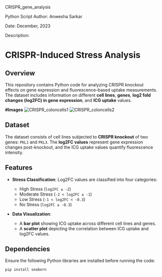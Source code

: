 CRISPR_gene_analysis

Python Script 
Author: Anwesha Sarkar

Date: December, 2023

Description:

# CRISPR-Induced Stress Analysis

## Overview

This repository contains Python code for analyzing CRISPR knockout effects on gene expression and fluorescence-based uptake measurements. The dataset includes information on different **cell lines**, **genes**, **log2 fold changes (log2FC) in gene expression**, and **ICG uptake** values.



**#Images**
![CRISPR_coloncells1](https://github.com/user-attachments/assets/669f1434-547e-4072-a8ee-c51528706687)
![CRISPR_coloncells2](https://github.com/user-attachments/assets/13a28650-b66d-4a88-938c-84df3061983d)




## Dataset

The dataset consists of cell lines subjected to **CRISPR knockout** of two genes: `PKL1` and `PKL3`. The **log2FC values** represent gene expression changes post-knockout, and the ICG uptake values quantify fluorescence intensity.

## Features

- **Stress Classification**: Log2FC values are classified into four categories:
  - High Stress (`log2FC ≤ -2`)
  - Moderate Stress (`-2 < log2FC ≤ -1`)
  - Low Stress (`-1 < log2FC < -0.3`)
  - No Stress (`log2FC ≥ -0.3`)

- **Data Visualization**:
  - A **bar plot** showing ICG uptake across different cell lines and genes.
  - A **scatter plot** depicting the correlation between ICG uptake and log2FC values.

## Dependencies

Ensure the following Python libraries are installed before running the code:

```python
pip install seaborn
